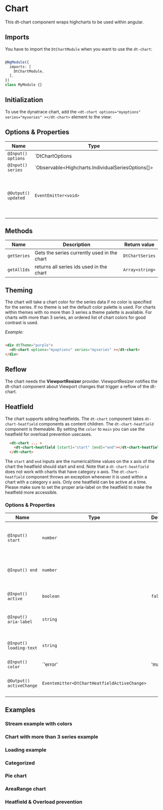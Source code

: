 # Chart

<docs-source-example example="ChartDefaultExampleComponent" fullwidth="true"></docs-source-example>

This dt-chart component wraps highcharts to be used within angular.

## Imports

You have to import the `DtChartModule` when you want to use the `dt-chart`:

```typescript

@NgModule({
  imports: [
    DtChartModule,
  ],
})
class MyModule {}

```

## Initialization

To use the dynatrace chart, add the `<dt-chart options="myoptions" series="myseries" ></dt-chart>` element to the view:

## Options & Properties

| Name | Type | Default | Description |
| --- | --- | --- | --- |
| `@Input() options` | `DtChartOptions | undefined` | `undefined` | Sets options for the chart. DtChartOptions extends from Highcharts.Options, but removes the series property. The series property is passed as it's own input |
| `@Input() series` | `Observable<Highcharts.IndividualSeriesOptions[]> | Highcharts.IndividualSeriesOptions[] | undefined` | `undefined` | Sets the series of the chart. The type can either be a stream of series data for continues updates or a static array. |
| `@Output() updated` | `EventEmitter<void>` | | Event emitted when the chart options or series are updated |

## Methods

| Name | Description | Return value |
| --- | --- | --- |
| `getSeries` | Gets the series currently used in the chart | `DtChartSeries` |
| `getAllIds` | returns all series ids used in the chart | `Array<string>` |

## Theming

The chart will take a chart color for the series data if no color is specified for the series. If no theme is set the default color palette is used. For charts within themes with no more than 3 series a theme palette is available.
For charts with more than 3 series, an ordered list of chart colors for good contrast is used.

*Example:*

```html

<div dtTheme="purple">
  <dt-chart options="myoptions" series="myseries" ></dt-chart>
</div>

```

## Reflow

The chart needs the **ViewportResizer** provider.
ViewportResizer notifies the dt-chart component about Viewport changes that trigger a reflow of the dt-chart.

## Heatfield

The chart supports adding heatfields. The `dt-chart` component takes `dt-chart-heatfield` components as content children. The `dt-chart-heatfield` component is themeable. By setting the `color` to `main` you can use the heatfield for overload prevention usecases.  

```html
  <dt-chart ... >
    <dt-chart-heatfield [start]="start" [end]="end"></dt-chart-heatfield>
  </dt-chart>
```

The `start` and `end` inputs are the numerical/time values on the x axis of the chart the heatfield should start and end. Note that a `dt-chart-heatfield` does not work with charts that have category x axis. The `dt-chart-heatfield` component throws an exception whenever it is used within a chart with a category x axis. Only one heatfield can be active at a time. Please make sure to set the proper aria-label on the heatfield to make the heatfield more accessible.

### Options & Properties

| Name | Type | Default | Description |
| --- | --- | --- | --- |
| `@Input() start` | `number` |  | The start numerical/date value on the x axis of the chart |
| `@Input() end` | `number` | | The end numerical/date value on the x axis of the chart | 
| `@Input() active` | `boolean` | `false` | Wether the heatfield is active |
| `@Input() aria-label` | `string` |  | The aria label used for the heatfield button |
| `@Input() loading-text` | `string` |  | The loading text of the loading distractor |
| `@Input() color` | `'error' | 'main'` | `'error'` | The aria label used for the heatfield button |
| `@Output() activeChange` | `Eventemitter<DtChartHeatfieldActiveChange>` |  | Fires every time when the active state changes |

## Examples

### Stream example with colors

<docs-source-example example="ChartStreamExampleComponent" fullwidth="true"></docs-source-example>

### Chart with more than 3 series example

<docs-source-example example="ChartOrderdColorsExampleComponent" fullwidth="true"></docs-source-example>

### Loading example

<docs-source-example example="ChartLoadingExampleComponent" fullwidth="true"></docs-source-example>

### Categorized

<docs-source-example example="ChartCategorizedExampleComponent" fullwidth="true"></docs-source-example>

### Pie chart

<docs-source-example example="ChartPieExampleComponent" fullwidth="true"></docs-source-example>

### AreaRange chart

<docs-source-example example="ChartAreaRangeExampleComponent" fullwidth="true"></docs-source-example>

### Heatfield & Overload prevention

<docs-source-example example="ChartHeatfieldExampleComponent" fullwidth="true"></docs-source-example>

<docs-source-example example="ChartHeatfieldMultipleExampleComponent" fullwidth="true"></docs-source-example>
